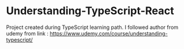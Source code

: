 # Understanding-TypeScript-React

Project created during TypeScript learning path. I followed author from udemy from link : 
https://www.udemy.com/course/understanding-typescript/

